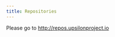 ```yaml
---
title: Repositories
---
```


Please go to <a href = "http://repos.upsilonproject.io">http://repos.upsilonproject.io</a>
